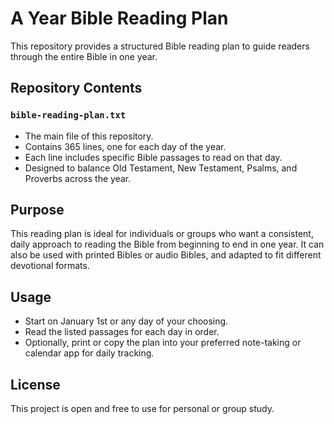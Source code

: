 # A Year Bible Reading Plan

This repository provides a structured Bible reading plan to guide readers through the entire Bible in one year.

## Repository Contents

### `bible-reading-plan.txt`
- The main file of this repository.
- Contains 365 lines, one for each day of the year.
- Each line includes specific Bible passages to read on that day.
- Designed to balance Old Testament, New Testament, Psalms, and Proverbs across the year.

## Purpose

This reading plan is ideal for individuals or groups who want a consistent, daily approach to reading the Bible from beginning to end in one year. It can also be used with printed Bibles or audio Bibles, and adapted to fit different devotional formats.

## Usage

- Start on January 1st or any day of your choosing.
- Read the listed passages for each day in order.
- Optionally, print or copy the plan into your preferred note-taking or calendar app for daily tracking.

## License

This project is open and free to use for personal or group study.
